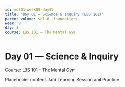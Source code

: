 ```yaml
---
id: vol01-week09-day01
title: "Day 01 — Science & Inquiry (LBS 101)"
parent_volume: vol-01-foundations
week: 9
day: 1
course: LBS 101 – The Mental Gym
---
```


# Day 01 — Science & Inquiry
Course: LBS 101 – The Mental Gym

Placeholder content. Add Learning Session and Practice.


